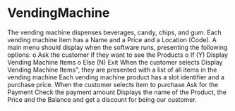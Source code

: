 # VendingMachine
The vending machine dispenses beverages, candy, chips, and gum.
Each vending machine item has a Name and a Price and a Location (Code).
A main menu should display when the software runs, presenting the following options: o Ask the customer if they want to see the Products o If (Y) Display Vending Machine Items o Else (N) Exit
When the customer selects Display Vending Machine Items", they are presented with a list of all items in the vending machine
Each vending machine product has a slot identifier and a purchase price.
When the customer selects item to purchase
Ask for the Payment
Check the payment amount
Displays the name of the Product, the Price and the Balance and get a discount for being our customer.
